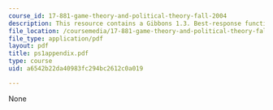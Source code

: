 ```yaml
---
course_id: 17-881-game-theory-and-political-theory-fall-2004
description: This resource contains a Gibbons 1.3. Best-response functions graph.
file_location: /coursemedia/17-881-game-theory-and-political-theory-fall-2004/a6542b22da40983fc294bc2612c0a019_ps1appendix.pdf
file_type: application/pdf
layout: pdf
title: ps1appendix.pdf
type: course
uid: a6542b22da40983fc294bc2612c0a019

---
```

None